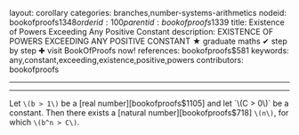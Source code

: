 layout: corollary
categories: branches,number-systems-arithmetics
nodeid: bookofproofs$1348
orderid: 100
parentid: bookofproofs$1339
title: Existence of Powers Exceeding Any Positive Constant
description: EXISTENCE OF POWERS EXCEEDING ANY POSITIVE CONSTANT &#9733; graduate maths &#10004; step by step &#10010; visit BookOfProofs now!
references: bookofproofs$581
keywords: any,constant,exceeding,existence,positive,powers
contributors: bookofproofs

---


---

Let `\(b > 1\)` be a [real number][bookofproofs$1105] and let `\(C > 0\)` be a constant. Then there exists a [natural number][bookofproofs$718] `\(n\)`, for which `\(b^n > C\)`.
